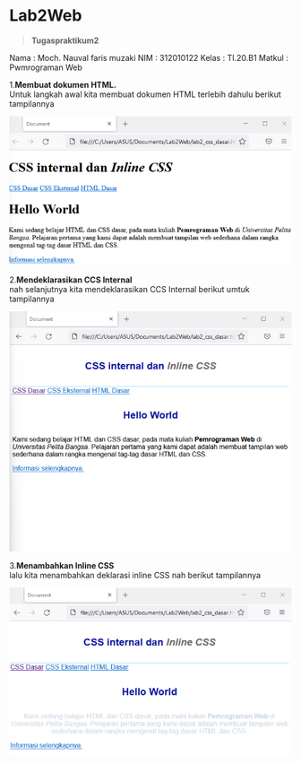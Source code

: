 # Lab2Web
><b>Tugaspraktikum2</b>

Nama   : Moch. Nauval faris muzaki
NIM    : 312010122
Kelas  : TI.20.B1
Matkul : Pwmrograman Web
<br>
 
 1.<b>Membuat dokumen HTML.</b><br>
 Untuk langkah awal kita membuat dokumen HTML terlebih dahulu berikut tampilannya 
 <br>

 ![Membuat dokumen HTML](pictures/gambar1.png)
 <br>

 2.<b>Mendeklarasikan CCS Internal</b>
 <br>
 nah selanjutnya kita mendeklarasikan CCS Internal berikut umtuk tampilannya
 <br>

 ![Mendeklarasikan CSS internal](pictures/gambar2.png)

 3.<b>Menambahkan Inline CSS</b>
 <br>
 lalu kita menambahkan deklarasi inline CSS nah berikut tampilannya

 ![ Menambahkan Inline CSS](pictures/gambar3.png)